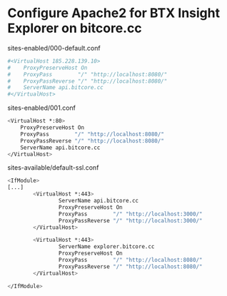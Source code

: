 # Configure Apache2 for BTX Insight Explorer on bitcore.cc

sites-enabled/000-default.conf
```sh
#<VirtualHost 185.228.139.10>
#    ProxyPreserveHost On
#    ProxyPass        "/" "http://localhost:8080/"
#    ProxyPassReverse "/" "http://localhost:8080/"
#    ServerName api.bitcore.cc
#</VirtualHost>
```

sites-enabled/001.conf
```sh
<VirtualHost *:80>
    ProxyPreserveHost On
    ProxyPass        "/" "http://localhost:8080/"
    ProxyPassReverse "/" "http://localhost:8080/"
    ServerName api.bitcore.cc
</VirtualHost>
```


sites-available/default-ssl.conf
```sh
<IfModule>
[...]
        <VirtualHost *:443>
                ServerName api.bitcore.cc
                ProxyPreserveHost On
                ProxyPass        "/" "http://localhost:3000/"
                ProxyPassReverse "/" "http://localhost:3000/"
        </VirtualHost>

        <VirtualHost *:443>
                ServerName explorer.bitcore.cc
                ProxyPreserveHost On
                ProxyPass        "/" "http://localhost:8080/"
                ProxyPassReverse "/" "http://localhost:8080/"
        </VirtualHost>

</IfModule>
```
